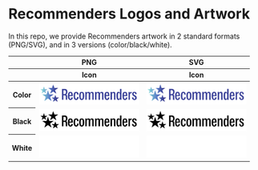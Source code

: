 # Recommenders Logos and Artwork 
In this repo, we provide Recommenders artwork in 2 standard formats (PNG/SVG), and in 3 versions (color/black/white). 

<table class="logos-table">
	<thead>
		<tr>
			<th></th>
			<th colspan="1">PNG</th>
			<th colspan="1">SVG</th>
		</tr>
		<tr>
			<th></th>
			<th>Icon</th>
			<th>Icon</th>
		</tr>
	</thead>	
    <tbody>
		  <tr>
			  <th>Color</th>
			  <td><a href="color/recommenders_color.png"><img src="color/recommenders_color.png" width="200"></a></td>
			  <td><a href="color/recommenders_color.svg"><img src="color/recommenders_color.svg" width="200"></a></td>
		  </tr>
    <tr>
     <th>Black</th>
			<td><a href="black/recommenders_black.png"><img src="black/recommenders_black.png" width="200"></a></td>
			<td><a href="black/recommenders_black.svg"><img src="black/recommenders_black.svg" width="200"></a></td>
		</tr>
      <tr>
			<th>White</th>
			<td><a href="white/recommenders_white.png"><img src="white/recommenders_white.png" width="200"></a></td>
			<td><a href="white/recommenders_color.svg"><img src="white/recommenders_white.svg" width="200"></a></td>
		</tr>
	</tbody>	
</table>

